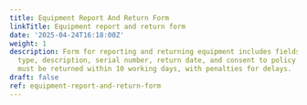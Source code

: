 ```yaml
---
title: Equipment Report And Return Form
linkTitle: Equipment report and return form
date: '2025-04-24T16:18:00Z'
weight: 1
description: Form for reporting and returning equipment includes fields for equipment
  type, description, serial number, return date, and consent to policy. Equipment
  must be returned within 10 working days, with penalties for delays.
draft: false
ref: equipment-report-and-return-form
---
```



